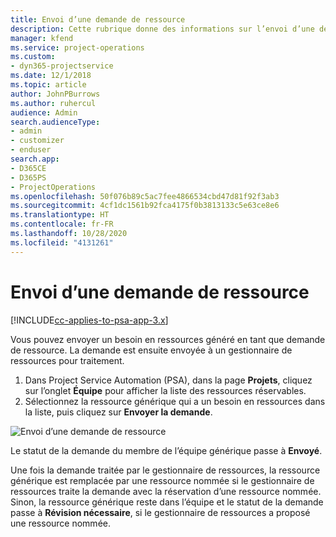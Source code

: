 ```yaml
---
title: Envoi d’une demande de ressource
description: Cette rubrique donne des informations sur l’envoi d’une demande pour une ressource de projet.
manager: kfend
ms.service: project-operations
ms.custom:
- dyn365-projectservice
ms.date: 12/1/2018
ms.topic: article
author: JohnPBurrows
ms.author: ruhercul
audience: Admin
search.audienceType:
- admin
- customizer
- enduser
search.app:
- D365CE
- D365PS
- ProjectOperations
ms.openlocfilehash: 50f076b89c5ac7fee4866534cbd47d81f92f3ab3
ms.sourcegitcommit: 4cf1dc1561b92fca4175f0b3813133c5e63ce8e6
ms.translationtype: HT
ms.contentlocale: fr-FR
ms.lasthandoff: 10/28/2020
ms.locfileid: "4131261"
---
```

# <a name="submitting-a-resource-request"></a>Envoi d’une demande de ressource

[!INCLUDE[cc-applies-to-psa-app-3.x](../includes/cc-applies-to-psa-app-3x.md)]

Vous pouvez envoyer un besoin en ressources généré en tant que demande de ressource. La demande est ensuite envoyée à un gestionnaire de ressources pour traitement.

1. Dans Project Service Automation (PSA), dans la page **Projets**, cliquez sur l’onglet **Équipe** pour afficher la liste des ressources réservables. 
2. Sélectionnez la ressource générique qui a un besoin en ressources dans la liste, puis cliquez sur **Envoyer la demande**.

![Envoi d’une demande de ressource](media/RM-how-to-18.png)

Le statut de la demande du membre de l’équipe générique passe à **Envoyé**.

Une fois la demande traitée par le gestionnaire de ressources, la ressource générique est remplacée par une ressource nommée si le gestionnaire de ressources traite la demande avec la réservation d’une ressource nommée. Sinon, la ressource générique reste dans l’équipe et le statut de la demande passe à **Révision nécessaire**, si le gestionnaire de ressources a proposé une ressource nommée.
